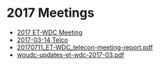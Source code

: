 # 2017 Meetings

* [2017 ET-WDC Meeting](2017-ET-WDC-Meeting)
* [2017-03-14 Telco](2017-03-14-Telco)
* [20170711_ET-WDC_telecon-meeting-report.pdf](20170711_ET-WDC_telecon-meeting-report.pdf)
* [woudc-updates-et-wdc-2017-03.pdf](woudc-updates-et-wdc-2017-03.pdf)
